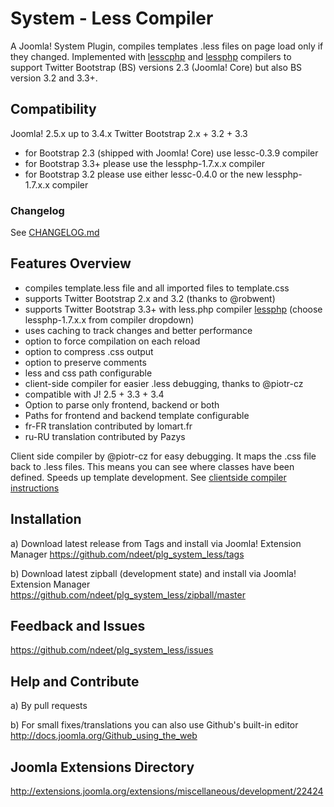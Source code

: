 # System - Less Compiler
A Joomla! System Plugin, compiles templates .less files on page load only if they changed. Implemented with [lesscphp] and [lessphp] compilers to support Twitter Bootstrap (BS) versions 2.3 (Joomla! Core) but also BS version 3.2 and 3.3+.

[lesscphp]: https://github.com/leafo/lessphp
[lessphp]: https://github.com/oyejorge/less.php

## Compatibility
Joomla! 2.5.x up to 3.4.x
Twitter Bootstrap 2.x + 3.2 + 3.3
- for Bootstrap 2.3 (shipped with Joomla! Core) use lessc-0.3.9 compiler
- for Bootstrap 3.3+ please use the lessphp-1.7.x.x compiler
- for Bootstrap 3.2 please use either lessc-0.4.0 or the new lessphp-1.7.x.x compiler

### Changelog
See [CHANGELOG.md](CHANGELOG.md)

## Features Overview
+ compiles template.less file and all imported files to template.css
+ supports Twitter Bootstrap 2.x and 3.2 (thanks to @robwent)
+ supports Twitter Bootstrap 3.3+ with less.php compiler [lessphp] (choose lessphp-1.7.x.x from compiler dropdown)
+ uses caching to track changes and better performance
+ option to force compilation on each reload
+ option to compress .css output
+ option to preserve comments
+ less and css path configurable
+ client-side compiler for easier .less debugging, thanks to @piotr-cz
+ compatible with J! 2.5 + 3.3 + 3.4
+ Option to parse only frontend, backend or both
+ Paths for frontend and backend template configurable
+ fr-FR translation contributed by lomart.fr
+ ru-RU translation contributed by Pazys

Client side compiler by @piotr-cz for easy debugging. It maps the .css file back to .less files. This means you can see where classes have been defined. Speeds up template development.
See [clientside compiler instructions](https://github.com/ndeet/plg_system_less/wiki/Clientside-Compiler-instructions)

## Installation
a) Download latest release from Tags and install via Joomla! Extension Manager
https://github.com/ndeet/plg_system_less/tags

b) Download latest zipball (development state) and install via Joomla! Extension Manager
https://github.com/ndeet/plg_system_less/zipball/master

## Feedback and Issues
https://github.com/ndeet/plg_system_less/issues

## Help and Contribute
a) By pull requests

b) For small fixes/translations you can also use Github's built-in editor
http://docs.joomla.org/Github_using_the_web

## Joomla Extensions Directory
http://extensions.joomla.org/extensions/miscellaneous/development/22424
